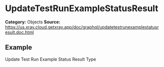 # UpdateTestRunExampleStatusResult

**Category:** Objects
**Source:** https://us.xray.cloud.getxray.app/doc/graphql/updatetestrunexamplestatusresult.doc.html

## Example

Update Test Run Example Status Result Type